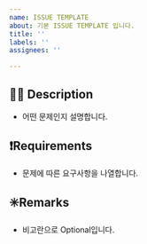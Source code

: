 ```yaml
---
name: ISSUE TEMPLATE
about: 기본 ISSUE TEMPLATE 입니다.
title: ''
labels: ''
assignees: ''

---
```


## 🤷‍♂️ Description
- 어떤 문제인지 설명합니다.

## ❗️Requirements
- 문제에 따른 요구사항을 나열합니다.

## ✳️Remarks
- 비고란으로 Optional입니다.
